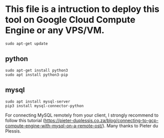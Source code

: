 # This file is a intruction to deploy this tool on Google Cloud Compute Engine or any VPS/VM.

```console
sudo apt-get update
```

## python

```console
sudo apt-get install python3
sudo apt install python3-pip
```

## mysql

```console
sudo apt install mysql-server
pip3 install mysql-connector-python
```
For connecting MySQL remotely from your client, I strongly recommend to follow this tutorial (https://pieter-duplessis.co.za/blog/connecting-to-gcp-compute-engine-with-mysql-on-a-remote-ost/). Many thanks to Pieter du Plessis.


